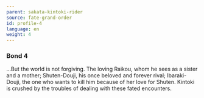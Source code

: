 ```yaml
---
parent: sakata-kintoki-rider
source: fate-grand-order
id: profile-4
language: en
weight: 4
---
```


### Bond 4

…But the world is not forgiving. The loving Raikou, whom he sees as a sister and a mother; Shuten-Douji, his once beloved and forever rival; Ibaraki-Douji, the one who wants to kill him because of her love for Shuten. Kintoki is crushed by the troubles of dealing with these fated encounters.
